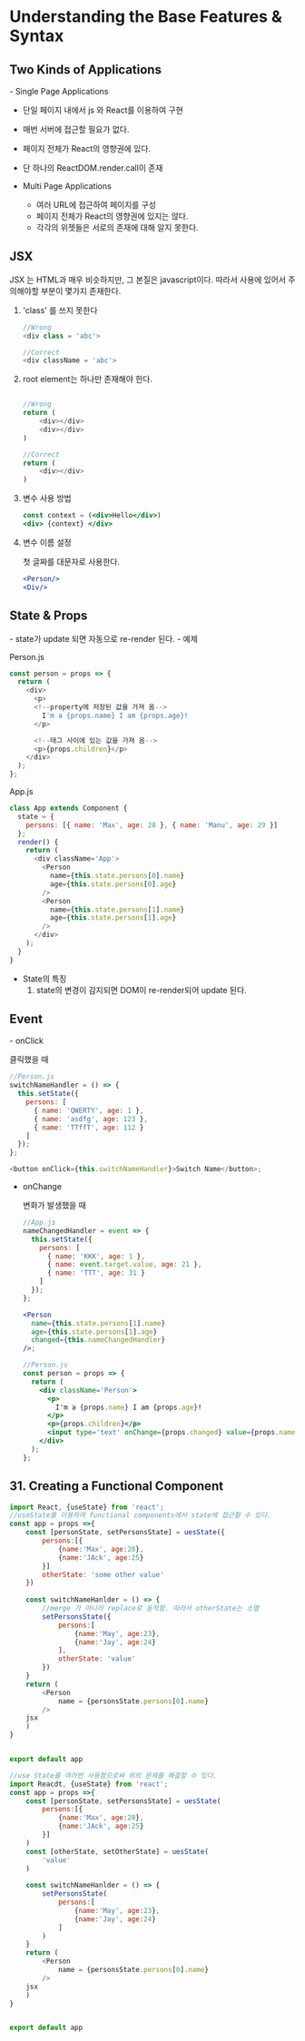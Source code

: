 <h1>Understanding the Base Features
& Syntax</h1>

<h2>Two Kinds of Applications</h2>
- Single Page Applications

  - 단일 페이지 내에서 js 와 React를 이용하여 구현
  - 매번 서버에 접근할 필요가 없다.
  - 페이지 전체가 React의 영향권에 있다.
  - 단 하나의 ReactDOM.render.call이 존재

- Multi Page Applications
  - 여러 URL에 접근하여 페이지를 구성
  - 페이지 전체가 React의 영향권에 있지는 않다.
  - 각각의 위젯들은 서로의 존재에 대해 알지 못한다.

<h2>JSX</h2>
JSX 는 HTML과 매우 비슷하지만, 그 본질은 javascript이다. 따라서 사용에 있어서 주의해야할 부분이 몇가지 존재한다.

1. 'class' 를 쓰지 못한다

   ```javascript
   //Wrong
   <div class = 'abc'>

   //Correct
   <div className = 'abc'>
   ```

2. root element는 하나만 존재해야 한다.

   ```javascript

   //Wrong
   return (
       <div></div>
       <div></div>
   )

   //Correct
   return (
       <div></div>
   )
   ```

3. 변수 사용 방법

   ```jsx
   const context = (<div>Hello</div>)
   <div> {context} </div>
   ```

4. 변수 이름 설정

   첫 글짜를 대문자로 사용한다.

   ```jsx
   <Person/>
   <Div/>
   ```

<h2>State & Props</h2>
- state가 update 되면 자동으로 re-render 된다.
- 예제

Person.js

```javascript
const person = props => {
  return (
    <div>
      <p>
      <!--property에 저장된 값을 가져 옴-->
        I'm a {props.name} I am {props.age}!
      </p>

      <!--태그 사이에 있는 값을 가져 옴-->
      <p>{props.children}</p>
    </div>
  );
};
```

App.js

```javascript
class App extends Component {
  state = {
    persons: [{ name: 'Max', age: 28 }, { name: 'Manu', age: 29 }]
  };
  render() {
    return (
      <div className='App'>
        <Person
          name={this.state.persons[0].name}
          age={this.state.persons[0].age}
        />
        <Person
          name={this.state.persons[1].name}
          age={this.state.persons[1].age}
        />
      </div>
    );
  }
}
```

- State의 특징
  1. state의 변경이 감지되면 DOM이 re-render되어 update 된다.

<h2>Event</h2>
- onClick

  클릭했을 때

  ```javascript
  //Person.js
  switchNameHandler = () => {
    this.setState({
      persons: [
        { name: 'QWERTY', age: 1 },
        { name: 'asdfg', age: 123 },
        { name: 'TTffT', age: 112 }
      ]
    });
  };

  <button onClick={this.switchNameHandler}>Switch Name</button>;
  ```

- onChange

  변화가 발생했을 때

  ```jsx
  //App.js
  nameChangedHandler = event => {
    this.setState({
      persons: [
        { name: 'KKK', age: 1 },
        { name: event.target.value, age: 21 },
        { name: 'TTT', age: 31 }
      ]
    });
  };

  <Person
    name={this.state.persons[1].name}
    age={this.state.persons[1].age}
    changed={this.nameChangedHandler}
  />;

  //Person.js
  const person = props => {
    return (
      <div className='Person'>
        <p>
          I'm a {props.name} I am {props.age}!
        </p>
        <p>{props.children}</p>
        <input type='text' onChange={props.changed} value={props.name} />
      </div>
    );
  };
  ```

## 31. Creating a Functional Component 

```javascript
import React, {useState} from 'react';
//useState를 이용하여 functional components에서 state에 접근할 수 있다.
const app = props =>{
    const [personState, setPersonsState] = uesState({
        persons:[{
            {name:'Max', age:28},
            {name:'JAck', age:25}
        }]
        otherState: 'some other value'
    })
    
    const switchNameHanlder = () => {
        //merge 가 아니라 replace로 동작함. 따라서 otherState는 소멸
        setPersonsState({
            persons:[
                {name:'May', age:23},
                {name:'Jay', age:24}
        	],
            otherState: 'value'
        })
    }
    return (
        <Person
        	name = {personsState.persons[0].name}
        />
    jsx
    )
}


export default app
```

```javascript
//use State를 여러번 사용함으로써 위의 문제를 해결할 수 있다.
import Reacdt, {useState} from 'react';
const app = props =>{
    const [personState, setPersonsState] = uesState(
        persons:[{
            {name:'Max', age:28},
            {name:'JAck', age:25}
        }]
    )
    const [otherState, setOtherState] = uesState(
        'value'
    )
    
    const switchNameHanlder = () => {
        setPersonsState(
            persons:[
                {name:'May', age:23},
                {name:'Jay', age:24}
        	]
        )
    }
    return (
        <Person
        	name = {personsState.persons[0].name}
        />
    jsx
    )
}


export default app
```


